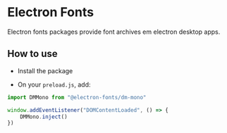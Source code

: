 # Electron Fonts

Electron fonts packages provide font archives em electron desktop apps.

## How to use

* Install the package

* On your `preload.js`, add:

```ts
import DMMono from "@electron-fonts/dm-mono"

window.addEventListener("DOMContentLoaded", () => {
    DMMono.inject()
})
```